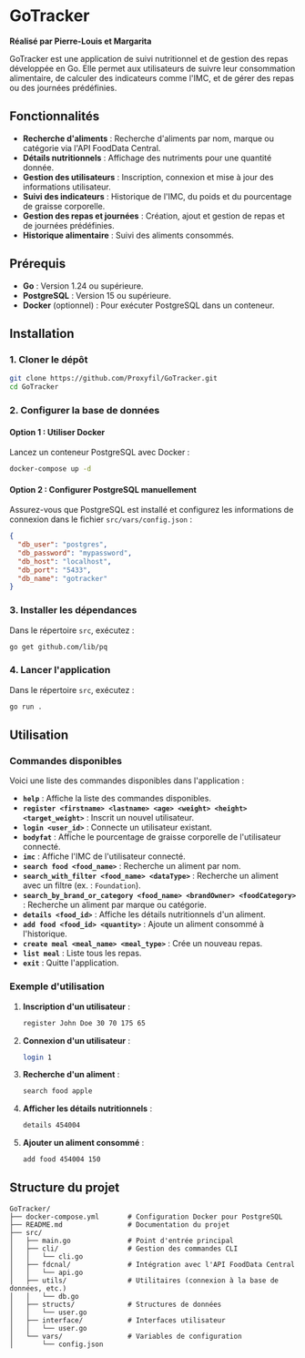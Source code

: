 # GoTracker

**Réalisé par Pierre-Louis et Margarita**

GoTracker est une application de suivi nutritionnel et de gestion des repas développée en Go. Elle permet aux utilisateurs de suivre leur consommation alimentaire, de calculer des indicateurs comme l'IMC, et de gérer des repas ou des journées prédéfinies.

## Fonctionnalités

- **Recherche d'aliments** : Recherche d'aliments par nom, marque ou catégorie via l'API FoodData Central.
- **Détails nutritionnels** : Affichage des nutriments pour une quantité donnée.
- **Gestion des utilisateurs** : Inscription, connexion et mise à jour des informations utilisateur.
- **Suivi des indicateurs** : Historique de l'IMC, du poids et du pourcentage de graisse corporelle.
- **Gestion des repas et journées** : Création, ajout et gestion de repas et de journées prédéfinies.
- **Historique alimentaire** : Suivi des aliments consommés.

## Prérequis

- **Go** : Version 1.24 ou supérieure.
- **PostgreSQL** : Version 15 ou supérieure.
- **Docker** (optionnel) : Pour exécuter PostgreSQL dans un conteneur.

## Installation

### 1. Cloner le dépôt

```bash
git clone https://github.com/Proxyfil/GoTracker.git
cd GoTracker
```

### 2. Configurer la base de données

#### Option 1 : Utiliser Docker
Lancez un conteneur PostgreSQL avec Docker :

```bash
docker-compose up -d
```

#### Option 2 : Configurer PostgreSQL manuellement
Assurez-vous que PostgreSQL est installé et configurez les informations de connexion dans le fichier `src/vars/config.json` :

```json
{
  "db_user": "postgres",
  "db_password": "mypassword",
  "db_host": "localhost",
  "db_port": "5433",
  "db_name": "gotracker"
}
```

### 3. Installer les dépendances

Dans le répertoire `src`, exécutez :

```bash
go get github.com/lib/pq
```

### 4. Lancer l'application

Dans le répertoire `src`, exécutez :

```bash
go run .
```

## Utilisation

### Commandes disponibles

Voici une liste des commandes disponibles dans l'application :

- **`help`** : Affiche la liste des commandes disponibles.
- **`register <firstname> <lastname> <age> <weight> <height> <target_weight>`** : Inscrit un nouvel utilisateur.
- **`login <user_id>`** : Connecte un utilisateur existant.
- **`bodyfat`** : Affiche le pourcentage de graisse corporelle de l'utilisateur connecté.
- **`imc`** : Affiche l'IMC de l'utilisateur connecté.
- **`search food <food_name>`** : Recherche un aliment par nom.
- **`search_with_filter <food_name> <dataType>`** : Recherche un aliment avec un filtre (ex. : `Foundation`).
- **`search_by_brand_or_category <food_name> <brandOwner> <foodCategory>`** : Recherche un aliment par marque ou catégorie.
- **`details <food_id>`** : Affiche les détails nutritionnels d'un aliment.
- **`add food <food_id> <quantity>`** : Ajoute un aliment consommé à l'historique.
- **`create meal <meal_name> <meal_type>`** : Crée un nouveau repas.
- **`list meal`** : Liste tous les repas.
- **`exit`** : Quitte l'application.

### Exemple d'utilisation

1. **Inscription d'un utilisateur** :
   ```bash
   register John Doe 30 70 175 65
   ```

2. **Connexion d'un utilisateur** :
   ```bash
   login 1
   ```

3. **Recherche d'un aliment** :
   ```bash
   search food apple
   ```

4. **Afficher les détails nutritionnels** :
   ```bash
   details 454004
   ```

5. **Ajouter un aliment consommé** :
   ```bash
   add food 454004 150
   ```

## Structure du projet

```
GoTracker/
├── docker-compose.yml       # Configuration Docker pour PostgreSQL
├── README.md                # Documentation du projet
├── src/
│   ├── main.go              # Point d'entrée principal
│   ├── cli/                 # Gestion des commandes CLI
│   │   └── cli.go
│   ├── fdcnal/              # Intégration avec l'API FoodData Central
│   │   └── api.go
│   ├── utils/               # Utilitaires (connexion à la base de données, etc.)
│   │   └── db.go
│   ├── structs/             # Structures de données
│   │   └── user.go
│   ├── interface/           # Interfaces utilisateur
│   │   └── user.go
│   └── vars/                # Variables de configuration
│       └── config.json
```
